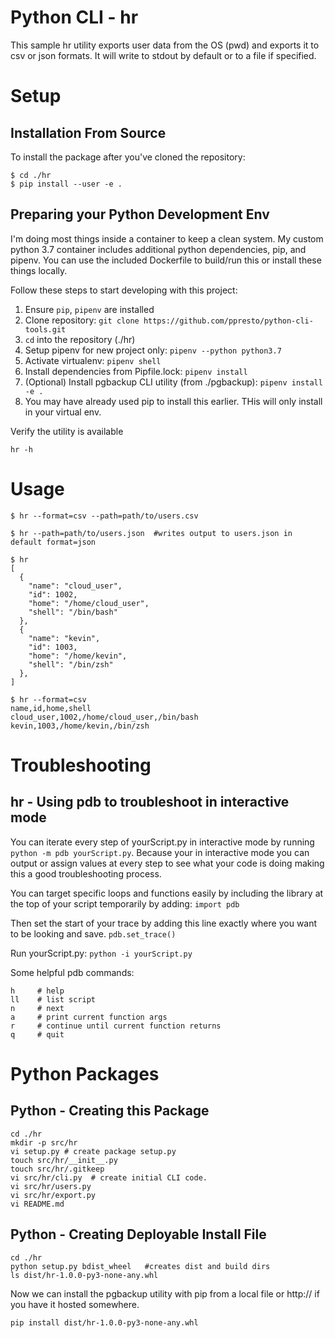 
# Python CLI - hr

This sample hr utility exports user data from the OS (pwd) and exports it to csv or json formats.  It will write to stdout by default or to a file if specified.


# Setup

## Installation From Source

To install the package after you've cloned the repository:

```
$ cd ./hr
$ pip install --user -e .
```

## Preparing your Python Development Env

I'm doing most things inside a container to keep a clean system.  My custom python 3.7 container includes additional python dependencies, pip, and pipenv.  You can use the included Dockerfile to build/run this or install these things locally.

Follow these steps to start developing with this project:

1. Ensure `pip`, `pipenv` are installed
2. Clone repository: `git clone https://github.com/ppresto/python-cli-tools.git`
3. `cd` into the repository (./hr)
4. Setup pipenv for new project only: `pipenv --python python3.7`
4. Activate virtualenv: `pipenv shell`
5. Install dependencies from Pipfile.lock: `pipenv install`
6. (Optional) Install pgbackup CLI utility (from ./pgbackup): `pipenv install -e .`
  1. You may have already used pip to install this earlier.  THis will only install in your virtual env.

Verify the utility is available
```
hr -h
```

# Usage
```
$ hr --format=csv --path=path/to/users.csv

$ hr --path=path/to/users.json  #writes output to users.json in default format=json

$ hr
[
  {
    "name": "cloud_user",
    "id": 1002,
    "home": "/home/cloud_user",
    "shell": "/bin/bash"
  },
  {
    "name": "kevin",
    "id": 1003,
    "home": "/home/kevin",
    "shell": "/bin/zsh"
  },
]

$ hr --format=csv
name,id,home,shell
cloud_user,1002,/home/cloud_user,/bin/bash
kevin,1003,/home/kevin,/bin/zsh
```

# Troubleshooting

## hr - Using pdb to troubleshoot in interactive mode
You can iterate every step of yourScript.py in interactive mode by running `python -m pdb yourScript.py`.  Because your in interactive mode you can output or assign values at every step to see what your code is doing making this a good troubleshooting process.

You can target specific loops and functions easily by including the library at the top of your script temporarily by adding:
`import pdb`

Then set the start of your trace by adding this line exactly where you want to be looking and save.
`pdb.set_trace()`

Run yourScript.py: `python -i yourScript.py`

Some helpful pdb commands:
```
h     # help
ll    # list script
n     # next
a     # print current function args
r     # continue until current function returns
q     # quit

```

# Python Packages
## Python - Creating this Package
```
cd ./hr
mkdir -p src/hr
vi setup.py # create package setup.py
touch src/hr/__init__.py
touch src/hr/.gitkeep
vi src/hr/cli.py  # create initial CLI code.
vi src/hr/users.py
vi src/hr/export.py
vi README.md
```

## Python - Creating Deployable Install File

```
cd ./hr
python setup.py bdist_wheel   #creates dist and build dirs
ls dist/hr-1.0.0-py3-none-any.whl
```
Now we can install the pgbackup utility with pip from a local file or http:// if you have it hosted somewhere.

`pip install dist/hr-1.0.0-py3-none-any.whl`
